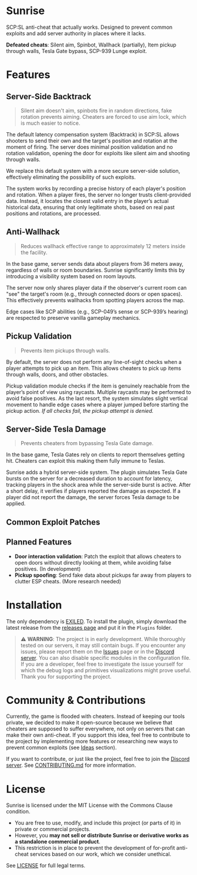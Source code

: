 # Sunrise

SCP:SL anti-cheat that actually works.
Designed to prevent common exploits and add server authority in places where it lacks.

**Defeated cheats**: Silent aim, Spinbot, Wallhack (partially), Item pickup through walls, Tesla Gate bypass, SCP-939 Lunge exploit.

# Features

## Server-Side Backtrack

> Silent aim doesn't aim, spinbots fire in random directions, fake rotation prevents aiming.
> Cheaters are forced to use aim lock, which is much easier to notice.

The default latency compensation system (Backtrack) in SCP:SL
allows shooters to send their own and the target's position and rotation at the moment of firing.
The server does minimal position validation and no rotation validation, opening the door for exploits like silent aim and shooting through walls.

We replace this default system with a more secure server-side solution, effectively eliminating the possibility of such exploits.

The system works by recording a precise history of each player's position and rotation. When a player fires,
the server no longer trusts client-provided data. Instead, it locates the closest valid entry in the player’s actual historical data,
ensuring that only legitimate shots, based on real past positions and rotations, are processed.

## Anti-Wallhack

> Reduces wallhack effective range to approximately 12 meters inside the facility.

In the base game, server sends data about players from 36 meters away, regardless of walls or room boundaries.
Sunrise significantly limits this by introducing a visibility system based on room layouts.

The server now only shares player data if the observer's current room can "see" the target's room (e.g., through connected doors or open spaces).
This effectively prevents wallhacks from spotting players across the map.

Edge cases like SCP abilities (e.g., SCP-049’s sense or SCP-939’s hearing) are respected to preserve vanilla gameplay mechanics.

## Pickup Validation

> Prevents item pickups through walls.

By default, the server does not perform any line-of-sight checks when a player attempts to pick up an item.
This allows cheaters to pick up items through walls, doors, and other obstacles.

Pickup validation module checks if the item is genuinely reachable from the player’s point of view using raycasts.
Multiple raycasts may be performed to avoid false positives.
As the last resort, the system simulates slight vertical movement to handle edge cases where a player jumped before starting the pickup action.
_If all checks fail, the pickup attempt is denied._

## Server-Side Tesla Damage

> Prevents cheaters from bypassing Tesla Gate damage.

In the base game, Tesla Gates rely on clients to report themselves getting hit. Cheaters can exploit this making them fully immune to Teslas.

Sunrise adds a hybrid server-side system. The plugin simulates Tesla Gate bursts on the server for a decreased duration to account for latency,
tracking players in the shock area while the server-side burst is active. After a short delay, it verifies if players reported the damage as expected.
If a player did not report the damage, the server forces Tesla damage to be applied.

## Common Exploit Patches

## Planned Features

- **Door interaction validation**: Patch the exploit that allows cheaters to open doors without directly looking at them, while avoiding false positives. (In development)
- **Pickup spoofing**: Send fake data about pickups far away from players to clutter ESP cheats. (More research needed)

# Installation

The only dependency is [EXILED](https://github.com/ExMod-Team/EXILED). To install the plugin, simply download the
latest release from the [releases page](https://github.com/Banalny-Banan/Sunrise/releases) and put it in the `Plugins` folder.

> ⚠️ **WARNING**: The project is in early development. While thoroughly tested on our servers, it may still contain bugs.
> If you encounter any issues, please report them on the [Issues](https://github.com/Banalny-Banan/Sunrise/issues) page
> or in the [Discord server](https://discord.gg/9nAaRVNCq3). You can also disable specific modules in the configuration file.
> If you are a developer, feel free to investigate the issue yourself for which the debug logs and primitives visualizations might prove useful.
> Thank you for supporting the project.

# Community & Contributions

Currently, the game is flooded with cheaters.
Instead of keeping our tools private, we decided to make it open-source because we believe that
cheaters are supposed to suffer everywhere, not only on servers that can make their own anti-cheat. If you support this idea,
feel free to contribute to the project by implementing more features
or researching new ways to prevent common exploits (see [Ideas](#planned-features) section).

If you want to contribute, or just like the project, feel free to join the [Discord server](https://discord.gg/9nAaRVNCq3). See [CONTRIBUTING.md](./CONTRIBUTING.md) for more information.

# License

Sunrise is licensed under the MIT License with the Commons Clause condition.

- You are free to use, modify, and include this project (or parts of it) in private or commercial projects.
- However, you **may not sell or distribute Sunrise or derivative works as a standalone commercial product**.
- This restriction is in place to prevent the development of for-profit anti-cheat services based on our work, which we consider unethical.

See [LICENSE](./LICENSE) for full legal terms.